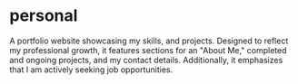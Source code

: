 # personal
A portfolio website showcasing my skills, and projects. Designed to reflect my professional growth, it features sections for an "About Me," completed and ongoing projects, and my contact details. Additionally, it emphasizes that I am actively seeking job opportunities.
